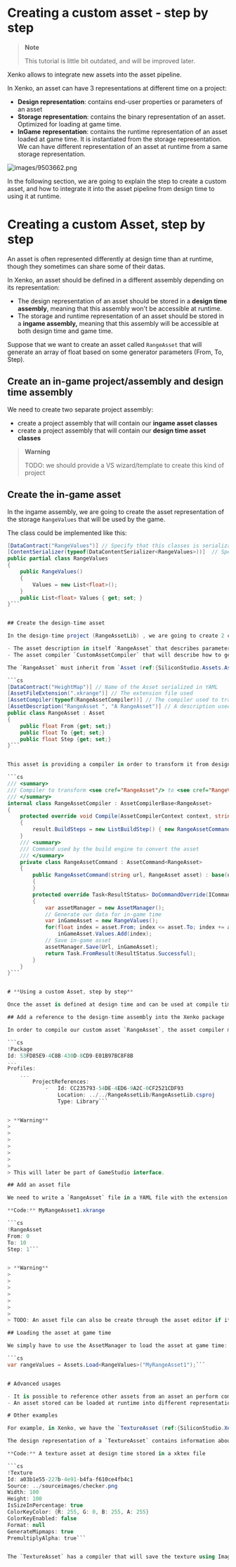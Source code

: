 # Creating a custom asset - step by step

> **Note**
> 
> 
>     
>             
>     
>     
> 
> This tutorial is little bit outdated, and will be improved later.    

Xenko allows to integrate new assets into the asset pipeline.

In Xenko, an asset can have 3 representations at different time on a project:

- **Design representation**: contains end-user properties or parameters of an asset
- **Storage representation**: contains the binary representation of an asset. Optimized for loading at game time.
- **InGame** **representation**: contains the runtime representation of an asset loaded at game time. It is instantiated from the storage representation. We can have different representation of an asset at runtime from a same storage representation.




![images/9503662.png](images/9503662.png) 




In the following section, we are going to explain the step to create a custom asset, and how to integrate it into the asset pipeline from design time to using it at runtime.

# **Creating a custom Asset, step by step**

An asset is often represented differently at design time than at runtime, though they sometimes can share some of their datas.

In Xenko, an asset should be defined in a different assembly depending on its representation:

- The design representation of an asset should be stored in a **design time assembly**, meaning that this assembly won't be accessible at runtime.
- The storage and runtime representation of an asset should be stored in a **ingame assembly,** meaning that this assembly will be accessible at both design time and game time.

Suppose that we want to create an asset called `RangeAsset` that will generate an array of float based on some generator parameters (From, To, Step).

## Create an in-game project/assembly and design time assembly

We need to create two separate project assembly:

- create a project assembly that will contain our **ingame asset classes**
- create a project assembly that will contain our **design time asset classes**

> **Warning**
> 
> 
>     
>             
>     
>     
> 
> TODO: we should provide a VS wizard/template to create this kind of project    

## Create the in-game asset

In the ingame assembly, we are going to create the asset representation of the storage `RangeValues` that will be used by the game.

The class could be implemented like this:

```cs
[DataContract("RangeValues")] // Specify that this classes is serializable
[ContentSerializer(typeof(DataContentSerializer<RangeValues>))]  // Specify that this class is serializable through the asset manager
public partial class RangeValues
{
    public RangeValues()
    {
        Values = new List<float>();
    }
    public List<float> Values { get; set; }
}```


## Create the design-time asset

In the design-time project (RangeAssetLib) , we are going to create 2 classes:

- The asset description in itself `RangeAsset` that describes parameters of the asset
- The asset compiler `CustomAssetCompiler` that will describe how to generate `RangeValues` based on `RangeAsset` description.

The `RangeAsset` must inherit from `Asset (ref:{SiliconStudio.Assets.Asset})`class in order to work under the Asset pipeline:

```cs
[DataContract("HeightMap")] // Name of the Asset serialized in YAML
[AssetFileExtension(".xkrange")] // The extension file used
[AssetCompiler(typeof(RangeAssetCompiler))] // The compiler used to transform this asset to RangeValues
[AssetDescription("RangeAsset ", "A RangeAsset")] // A description used to display in the asset editor
public class RangeAsset : Asset
{
    public float From {get; set;}
    public float To {get; set;}
    public float Step {get; set;}
}```


This asset is providing a compiler in order to transform it from design-time to game time

```cs
/// <summary>
/// Compiler to transform <see cref="RangeAsset"/> to <see cref="RangeValues"/>
/// </summary>
internal class RangeAssetCompiler : AssetCompilerBase<RangeAsset>
{
    protected override void Compile(AssetCompilerContext context, string urlInStorage, UFile assetAbsolutePath, RangeAsset asset, CompilerResult result)
    {
        result.BuildSteps = new ListBuildStep() { new RangeAssetCommand(urlInStorage, asset) };
    }
    /// <summary>
    /// Command used by the build engine to convert the asset
    /// </summary>
    private class RangeAssetCommand : AssetCommand<RangeAsset>
    {
        public RangeAssetCommand(string url, RangeAsset asset) : base(url, asset)
        {
        }
        protected override Task<ResultStatus> DoCommandOverride(ICommandContext commandContext)
        {
            var assetManager = new AssetManager();
            // Generate our data for in-game time
            var inGameAsset = new RangeValues();                
            for(float index = asset.From; index <= asset.To; index += asset.Step)
                inGameAsset.Values.Add(index);
            // Save in-game asset
            assetManager.Save(Url, inGameAsset);
            return Task.FromResult(ResultStatus.Successful);
        }
    }
}```


# **Using a custom Asset, step by step**

Once the asset is defined at design time and can be used at compile time, we can integrate it into a Xenko project.

## Add a reference to the design-time assembly into the Xenko package

In order to compile our custom asset `RangeAsset`, the asset compiler must be able to load the asset from a YAML file and find the `RangeAssetCompiler` in order to compile it.

```cs
!Package
Id: 53FD85E9-4C8B-430D-8CD9-E01B97BC8F8B
...
Profiles:
    ...
        ProjectReferences:
            -   Id: CC235793-54DE-4ED6-9A2C-0CF2521CDF93
                Location: ../../RangeAssetLib/RangeAssetLib.csproj
                Type: Library```


> **Warning**
> 
> 
>     
>             
>     
>     
> 
> This will later be part of GameStudio interface.    

## Add an asset file

We need to write a `RangeAsset` file in a YAML file with the extension `.xkrange` that will be loaded by the compiler in the MyGame solution:

**Code:** MyRangeAsset1.xkrange

```cs
!RangeAsset
From: 0
To: 10
Step: 1```


> **Warning**
> 
> 
>     
>             
>     
>     
> 
> TODO: An asset file can also be create through the asset editor if it provides a factory. Explain how to create a factory    

## Loading the asset at game time

We simply have to use the AssetManager to load the asset at game time:

```cs
var rangeValues = Assets.Load<RangeValues>("MyRangeAsset1");```


# Advanced usages

- It is possible to reference other assets from an asset an perform computation on it (using AssetReference to describe the link and loading the referenced asset through the AssetManager in the compiler)
- An asset stored can be loaded at runtime into different representation. For example, TextureAsset can be loaded at runtime as an Image (CPU) or a Texture (GPU).

# Other examples

For example, in Xenko, we have the `TextureAsset (ref:{SiliconStudio.Xenko.Assets.Texture.TextureAsset})` that represents a Texture that can be loaded at runtime.

The design representation of a `TextureAsset` contains information about how to import a texture, source of the data, how to resize the texture, change the format...etc.

**Code:** A texture asset at design time stored in a xktex file

```cs
!Texture
Id: a03b1e55-227b-4e91-b4fa-f610ce4fb4c1
Source: ../sourceimages/checker.png
Width: 100
Height: 100
IsSizeInPercentage: true
ColorKeyColor: {R: 255, G: 0, B: 255, A: 255}
ColorKeyEnabled: false
Format: null
GenerateMipmaps: true
PremultiplyAlpha: true```


The `TextureAsset` has a compiler that will save the texture using Image serializer. At runtime, this texture can be loaded through the asset manager using either an image or a texture.

 


